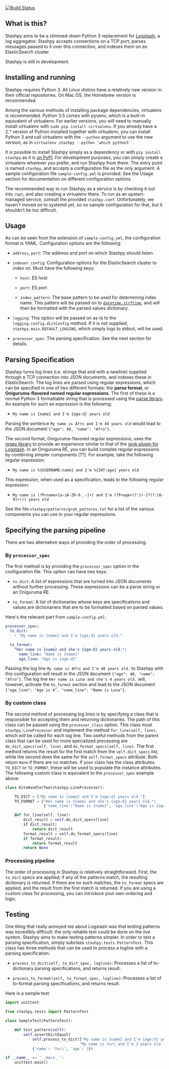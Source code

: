 [![Build Status](https://travis-ci.org/afroisalreadyinu/stashpy.svg?branch=master)](https://travis-ci.org/afroisalreadyinu/stashpy)

## What is this?

Stashpy aims to be a slimmed-down Python 3 replacement for
[Logstash](https://www.elastic.co/products/logstash), a log
aggregator. Stashpy accepts connections on a TCP port, parses messages
passed to it over this connection, and indexes them on an
ElasticSearch cluster.

Stashpy is still in development.


## Installing and running

Stashpy requires Python 3. All Linux distros have a relatively new
version in their official repositories. On Mac OS, the Homebrew
version is recommended.

Among the various methods of installing package dependencies,
virtualenv is recommended. Python 3.5 comes with pyvenv, which is a
built-in equivalent of virtualenv. For earlier versions, you will need
to manually install virtualenv with `sudo pip install virtualenv`.  If
you already have a 2.* version of Python installed together with
virtualenv, you can install Python 3 and call virtualenv with the
`--python` argument to use the new version, as in ``virtualenv stashpy
--python `which python3` ``.

It is possible to install Stashpy simply as a dependency or with `pip
install stashpy` as it is [on
PyPI](https://pypi.python.org/pypi/stashpy). For development purposes,
you can simply create a virtualenv wherever you prefer, and run
Stashpy from there. The entry point is named `stashpy`, and accepts a
configuration file as the only argument. A sample configuration file
`sample-config.yml` is provided. See the Usage section for
documentation on different configuration options.

The recommended way to run Stashpy as a service is by checking it out
into `/opt`, and also creating a virtualenv there. To run as an
upstart-managed service, consult the provided
`stashpy.conf`. Unfortunately, we haven't moved on to systemd yet, so
no sample configuration for that, but it shouldn't be too difficult.


## Usage

As can be seen from the extension of `sample-config.yml`, the
configuration format is YAML. Configuration options are the following:

* `address`, `port`: The address and port on which Stashpy should listen.

* `indexer_config`: Configuration options for the ElasticSearch
  cluster to index on. Must have the following keys:

  - `host`: ES host

  - `port`: ES port

  - `index_pattern`: The base pattern to be used for determining index
    name. This pattern will be passed on to
    [`datetime.strftime`](https://docs.python.org/3/library/datetime.html#datetime.date.strftime),
    and will then be formatted with the parsed values dictionary.

* `logging`: This option will be passed on as-is to the
  `logging.config.dictConfig` method. If it is not supplied,
  `stashpy.main.DEFAULT_LOGGING`, which simply logs to stdout, will be
  used.

* `processor_spec`: The parsing specification. See the next section
  for details.


## Parsing Specification

Stashpy turns log lines (i.e. strings that end with a newline)
supplied through a TCP connection into JSON documents, and indexes
these in ElasticSearch. The log lines are parsed using regular
expressions, which can be specified in one of two different formats:
the **parse format**, or **Oniguruma-flavored named regular
expressions**. The first of these is a normal Python 3 formattable
string that is processed using the [parse
library](https://pypi.python.org/pypi/parse). An example for such an
expression is the following:

* `My name is {name} and I'm {age:d} years old`

Parsing the sentence `My name is Afro and I'm 40 years old` would lead
to the JSON document `{"age": 40, "name": "Afro"}`.

The second format, Oniguruma-flavored regular expressions, uses the
[regex library](https://pypi.python.org/pypi/regex) to provide an
experience similar to that of the [grok plugin for
Logstash](https://www.elastic.co/guide/en/logstash/current/plugins-filters-grok.html). In
an Oniguruma RE, you can build complex regular expressions by
combining simpler components [??]. For example, take the following
regular expression:

* `My name is %{USERNAME:name} and I'm %{INT:age} years old`

This expression, when used as a specification, leads to the following
regular expression:

* `My name is (?P<name>[a-zA-Z0-9._-]+) and I'm (?P<age>(?:[+-]?(?:[0-9]+))) years old`

See the file `stashpy/patterns/grok_patterns.txt` for a list of the
various components you can use in your regular expressions.

## Specifying the parsing pipeline

There are two alternative ways of providing the order of processing.

### By `processor_spec`

The first method is by providing the `processor_spec` option in the
configuration file. This option can have two keys:

* `to_dict`: A list of expressions that are turned into JSON documents
  without further processing. These expressions can be a parse string
  or an Oniguruma RE.

* `to_format`: A list of dictionaries whose keys are specifications
  and values are dictionariers that are to be formatted based on
  parsed values.

Here's the relevant part from `sample-config.yml`:

```yml
processor_spec:
  to_dict:
    - "My name is {name} and I'm {age:d} years old."

  to_format:
    "Her name is {name} and she's {age:d} years old.":
      name_line: "Name is {name}"
      age_line: "Age is {age:d}"
```

Passing the log line `My name is Afro and I'm 40 years old.` to
Stashpy with this configuration will result in the JSON document
`{"age": 40, "name": "Afro"}`. The log line `Her name is Luna and
she's 4 years old.` will, however, activate the `to_format` section
and lead to the JSON document `{"age_line": "Age is 4", "name_line":
"Name is Luna"}`.

### By custom class

The second method of processing log lines is by specifying a class
that is responsible for accepting them and returning dictionaries. The
path of this class can be passed using the `processor_class`
option. This class must `stashpy.LineProcessor` and implement the
method `for_line(self, line)`, which will be called for each log
line. Two useful methods from the parent class that can be used for
more specialized processing are `do_dict_specs(self, line)`, and
`do_format_specs(self, line)`. The first method returns the result for
the first match from the `self.dict_specs` list, while the second does
the same for the `self.format_specs` attribute. Both return `None` if
there are no matches. If your class has the class attributes `TO_DICT`
or `TO_FORMAT`, these will be used to populate the instance
attributes. The following custom class is equivalent to the
`processor_spec` example above:


```python
class KitaHandlerTwo(stashpy.LineProcessor):

    TO_DICT = ["My name is {name} and I'm {age:d} years old."]
    TO_FORMAT = {"Her name is {name} and she's {age:d} years old.":
                 {'name_line':"Name is {name}", 'age_line':"Age is {age}"}}

    def for_line(self, line):
        dict_result = self.do_dict_specs(line)
        if dict_result:
            return dict_result
        format_result = self.do_format_specs(line)
        if format_result:
            return format_result
        return None
```

### Processing pipeline

The order of processing in Stashpy is relatively straightforward.
First, the `to_dict` specs are applied; if any of the patterns match,
the resulting dictionary is returned. If there are no such matches,
the `to_format` specs are applied, and the result from the first match
is returned. If you are using a custom class for processing, you can
introduce your own ordering and logic.

## Testing

One thing that really annoyed me about Logstash was that testing
patterns was incredibly difficult; the only reliable test could be
done on the live system. Stashpy aims to make testing patterns
simpler. In order to test a parsing specification, simply subclass
`stashpy.tests.PatternTest`. This class has three methods that can be
used to process a logline with a parsing specification:

* `process_to_dict(self, to_dict_spec, logline)`: Processes a list of
  to-dictionary parsing specifications, and returns result.

* `process_to_format(self, to_format_spec, logline)`: Processes a list
  of to-format parsing specifications, and returns result.

Here is a sample test:

```python
import unittest

from stashpy.tests import PatternTest

class SampleTest(PatternTest):

    def test_pattern(self):
        self.assertDictEqual(
            self.process_to_dict(["My name is {name} and I'm {age:d} years old."],
                                 "My name is Yuri and I'm 3 years old."),
            {'name': 'Yuri', 'age': 3})

if __name__ == '__main__':
    unittest.main()
```
